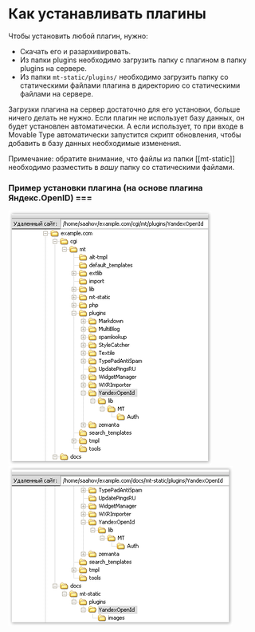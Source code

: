 # Как устанавливать плагины

Чтобы установить любой плагин, нужно:

* Скачать его и разархивировать.
* Из папки plugins необходимо загрузить папку с плагином в папку plugins на сервере. 
* Из папки `mt-static/plugins/` необходимо загрузить папку со статическими файлами плагина в директорию со статическими файлами на сервере.

Загрузки плагина на сервер достаточно для его установки, больше ничего делать не нужно. Если плагин не использует базу данных, он будет установлен автоматически. А если использует, то при входе в Movable Type автоматически запустится скрипт обновления, чтобы добавить в базу данных необходимые изменения.

Примечание: обратите внимание, что файлы из папки [[mt-static]] необходимо разместить в _вашу_ папку со статическими файлами.


### Пример установки плагина (на основе плагина Яндекс.OpenID) ===

<img src="./assets/plugin-install.png" alt="Структура файлов плагина на сервере" />

<img src="./assets/plugin-install2.png" alt="Структура стутических файлов плагина на сервере" />

